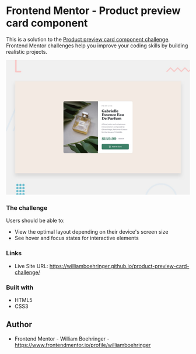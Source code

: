 # Frontend Mentor - Product preview card component

This is a solution to the [Product preview card component challenge](https://www.frontendmentor.io/challenges/product-preview-card-component-GO7UmttRfa). Frontend Mentor challenges help you improve your coding skills by building realistic projects.

![Design preview for the Product preview card component coding challenge](./design/desktop-preview.jpg)

### The challenge

Users should be able to:

- View the optimal layout depending on their device's screen size
- See hover and focus states for interactive elements

### Links

- Live Site URL: https://williamboehringer.github.io/product-preview-card-challenge/

### Built with

- HTML5
- CSS3

## Author

- Frontend Mentor - William Boehringer - https://www.frontendmentor.io/profile/williamboehringer

